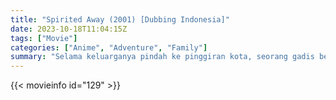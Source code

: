 ```yaml
---
title: "Spirited Away (2001) [Dubbing Indonesia]"
date: 2023-10-18T11:04:15Z
tags: ["Movie"]
categories: ["Anime", "Adventure", "Family"]
summary: "Selama keluarganya pindah ke pinggiran kota, seorang gadis berusia 10 tahun yang cemberut mengembara ke dunia yang diperintah oleh para dewa, penyihir, dan roh, sebuah dunia di mana manusia diubah menjadi binatang buas."
---
```



  <mux-player stream-type="on-demand"
  src="https://kp3d-my.sharepoint.com/personal/ryoo_kp3d_onmicrosoft_com/_layouts/15/download.aspx?share=EQVCf3caKntFvdV1fJjtRGMBrCDQxdW6HkGyOq93K0FeYw" prefer-playback="mse" controls>
 
  </mux-player>
  

{{< movieinfo id="129" >}}

  <script src="https://cdn.jsdelivr.net/npm/@mux/mux-player"></script>
  
   <script type="application/ld+json">
 {
  "@context": "https://schema.org/",
  "@type": "VideoObject",
  "name": "Spirited Away",
  "contentUrl": "https://stream.mux.com/OAKguIIRq02N3YBDWroCYJyPK5vyXKDqdnXQYV8KRqU4.m3u8",
  "thumbnailUrl": "https://www.themoviedb.org/t/p/original/sRDfWh1x7qVi9R6Y86XVCQzSjVH.jpg?width=314&fit_mode=preserve&time=25",
  "uploadDate": "2023-10-18T11:04:15Z",
}

</script>